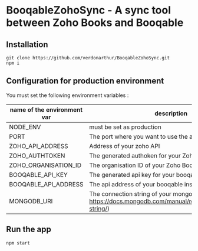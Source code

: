 # BooqableZohoSync - A sync tool between Zoho Books and Booqable

## Installation
```
git clone https://github.com/verdonarthur/BooqableZohoSync.git
npm i
```

## Configuration for production environment
You must set the following environment variables :

name of the environment var | description
--- | ---
NODE_ENV  | must be set as production
PORT | The port where you want to use the app
ZOHO_API_ADDRESS | Address of your zoho API
ZOHO_AUTHTOKEN | The generated authoken for your Zoho Books
ZOHO_ORGANISATION_ID | The organisation ID of your Zoho Books
BOOQABLE_API_KEY | The generated api key for your booqable instance
BOOQABLE_API_ADDRESS | The api address of your booqable instance
MONGODB_URI | The connection string of your mongodb instance (see : https://docs.mongodb.com/manual/reference/connection-string/)

## Run the app
```
npm start
```
